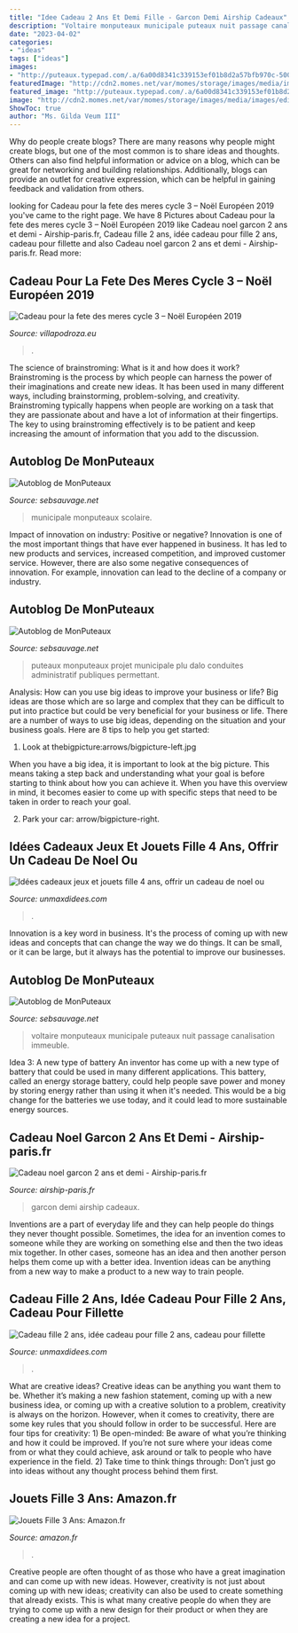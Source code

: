 ```yaml
---
title: "Idee Cadeau 2 Ans Et Demi Fille - Garcon Demi Airship Cadeaux"
description: "Voltaire monputeaux municipale puteaux nuit passage canalisation immeuble"
date: "2023-04-02"
categories:
- "ideas"
tags: ["ideas"]
images:
- "http://puteaux.typepad.com/.a/6a00d8341c339153ef01b8d2a57bfb970c-500wi"
featuredImage: "http://cdn2.momes.net/var/momes/storage/images/media/images/edito-3/idee-cadeau-fete-des-meres/1172529-1-fre-FR/idee-cadeau-fete-des-meres_galerie_very_large.jpg"
featured_image: "http://puteaux.typepad.com/.a/6a00d8341c339153ef01b8d2a57bfb970c-500wi"
image: "http://cdn2.momes.net/var/momes/storage/images/media/images/edito-3/idee-cadeau-fete-des-meres/1172529-1-fre-FR/idee-cadeau-fete-des-meres_galerie_very_large.jpg"
ShowToc: true
author: "Ms. Gilda Veum III"
---
```



Why do people create blogs?
There are many reasons why people might create blogs, but one of the most common is to share ideas and thoughts. Others can also find helpful information or advice on a blog, which can be great for networking and building relationships. Additionally, blogs can provide an outlet for creative expression, which can be helpful in gaining feedback and validation from others.

	

		
looking for Cadeau pour la fete des meres cycle 3 – Noël Européen 2019 you've came to the right page. We have 8 Pictures about Cadeau pour la fete des meres cycle 3 – Noël Européen 2019 like Cadeau noel garcon 2 ans et demi - Airship-paris.fr, Cadeau fille 2 ans, idée cadeau pour fille 2 ans, cadeau pour fillette and also Cadeau noel garcon 2 ans et demi - Airship-paris.fr. Read more:
		
    
## Cadeau Pour La Fete Des Meres Cycle 3 – Noël Européen 2019

<img loading=lazy src="http://cdn2.momes.net/var/momes/storage/images/media/images/edito-3/idee-cadeau-fete-des-meres/1172529-1-fre-FR/idee-cadeau-fete-des-meres_galerie_very_large.jpg" onerror="this.onerror=null;this.src='https://tse1.mm.bing.net/th?id=OIP.0MnW0Nv9o4LXQhUTZsyLUAHaEH&amp;pid=15.1';" alt="Cadeau pour la fete des meres cycle 3 – Noël Européen 2019">

_Source: villapodroza.eu_

>. 

	

The science of brainstroming: What is it and how does it work?
Brainstroming is the process by which people can harness the power of their imaginations and create new ideas. It has been used in many different ways, including brainstorming, problem-solving, and creativity. Brainstroming typically happens when people are working on a task that they are passionate about and have a lot of information at their fingertips. The key to using brainstroming effectively is to be patient and keep increasing the amount of information that you add to the discussion.

    
## Autoblog De MonPuteaux

<img loading=lazy src="http://puteaux.typepad.com/.a/6a00d8341c339153ef01b7c95f47ed970b-320wi" onerror="this.onerror=null;this.src='https://tse3.mm.bing.net/th?id=OIP.o3xxZK9CeFNyfoLDfaQKeQAAAA&amp;pid=15.1';" alt="Autoblog de MonPuteaux">

_Source: sebsauvage.net_

>municipale monputeaux scolaire. 

	

Impact of innovation on industry: Positive or negative?
Innovation is one of the most important things that have ever happened in business. It has led to new products and services, increased competition, and improved customer service. However, there are also some negative consequences of innovation. For example, innovation can lead to the decline of a company or industry.

    
## Autoblog De MonPuteaux

<img loading=lazy src="http://puteaux.typepad.com/.a/6a00d8341c339153ef01b7c947eaf1970b-500wi" onerror="this.onerror=null;this.src='https://tse1.mm.bing.net/th?id=OIP.W5YF0afHMSPDHnAaNoaCGQHaFi&amp;pid=15.1';" alt="Autoblog de MonPuteaux">

_Source: sebsauvage.net_

>puteaux monputeaux projet municipale plu dalo conduites administratif publiques permettant. 

	

Analysis: How can you use big ideas to improve your business or life?
Big ideas are those which are so large and complex that they can be difficult to put into practice but could be very beneficial for your business or life. There are a number of ways to use big ideas, depending on the situation and your business goals. Here are 8 tips to help you get started:
1. Look at thebigpicture:arrows/bigpicture-left.jpg

When you have a big idea, it is important to look at the big picture. This means taking a step back and understanding what your goal is before starting to think about how you can achieve it. When you have this overview in mind, it becomes easier to come up with specific steps that need to be taken in order to reach your goal.

2. Park your car: arrow/bigpicture-right.

    
## Idées Cadeaux Jeux Et Jouets Fille 4 Ans, Offrir Un Cadeau De Noel Ou

<img loading=lazy src="https://www.unmaxdidees.com/public/jouets_2017/fille_4_ans/.idee_cadeau_fille_4_ans_jeux_eductifs_et_eveil_noel_ou_anniversaire_pas_cher_m.jpg" onerror="this.onerror=null;this.src='https://tse3.mm.bing.net/th?id=OIP.n4AwV4BQDJLacaJY5YSULwAAAA&amp;pid=15.1';" alt="Idées cadeaux jeux et jouets fille 4 ans, offrir un cadeau de noel ou">

_Source: unmaxdidees.com_

>. 

	

Innovation is a key word in business. It's the process of coming up with new ideas and concepts that can change the way we do things. It can be small, or it can be large, but it always has the potential to improve our businesses.

    
## Autoblog De MonPuteaux

<img loading=lazy src="http://puteaux.typepad.com/.a/6a00d8341c339153ef01b8d2a57bfb970c-500wi" onerror="this.onerror=null;this.src='https://tse3.mm.bing.net/th?id=OIP.J5RApQ8sFX89JrfKtUMmTwHaFj&amp;pid=15.1';" alt="Autoblog de MonPuteaux">

_Source: sebsauvage.net_

>voltaire monputeaux municipale puteaux nuit passage canalisation immeuble. 

	

Idea 3: A new type of battery
An inventor has come up with a new type of battery that could be used in many different applications. This battery, called an energy storage battery, could help people save power and money by storing energy rather than using it when it's needed. This would be a big change for the batteries we use today, and it could lead to more sustainable energy sources.

    
## Cadeau Noel Garcon 2 Ans Et Demi - Airship-paris.fr

<img loading=lazy src="https://www.airship-paris.fr/wp-content/uploads/2019/09/wish-list-NoC3ABl-2-ans-fille.png" onerror="this.onerror=null;this.src='https://tse1.mm.bing.net/th?id=OIP.EieSB0MlEGb4Ial99OoqGwHaKe&amp;pid=15.1';" alt="Cadeau noel garcon 2 ans et demi - Airship-paris.fr">

_Source: airship-paris.fr_

>garcon demi airship cadeaux. 

	

Inventions are a part of everyday life and they can help people do things they never thought possible. Sometimes, the idea for an invention comes to someone while they are working on something else and then the two ideas mix together. In other cases, someone has an idea and then another person helps them come up with a better idea. Invention ideas can be anything from a new way to make a product to a new way to train people.

    
## Cadeau Fille 2 Ans, Idée Cadeau Pour Fille 2 Ans, Cadeau Pour Fillette

<img loading=lazy src="https://www.unmaxdidees.com/public/jouets_2017/2_ans/.poupee_figurine_pour_maison_hape_en_bois_m.jpg" onerror="this.onerror=null;this.src='https://tse3.mm.bing.net/th?id=OIP.vPRMU2X7QQ0iSYdICLmOaQAAAA&amp;pid=15.1';" alt="Cadeau fille 2 ans, idée cadeau pour fille 2 ans, cadeau pour fillette">

_Source: unmaxdidees.com_

>. 

	

What are creative ideas?
Creative ideas can be anything you want them to be. Whether it’s making a new fashion statement, coming up with a new business idea, or coming up with a creative solution to a problem, creativity is always on the horizon. However, when it comes to creativity, there are some key rules that you should follow in order to be successful. Here are four tips for creativity: 1) Be open-minded: Be aware of what you’re thinking and how it could be improved. If you’re not sure where your ideas come from or what they could achieve, ask around or talk to people who have experience in the field. 2) Take time to think things through: Don’t just go into ideas without any thought process behind them first.

    
## Jouets Fille 3 Ans: Amazon.fr

<img loading=lazy src="https://images-eu.ssl-images-amazon.com/images/I/512%2BVe7uoyL._US500_.jpg" onerror="this.onerror=null;this.src='https://tse4.mm.bing.net/th?id=OIP.c7Sz9-giKIFykDSXvh5OJAHaHa&amp;pid=15.1';" alt="Jouets Fille 3 Ans: Amazon.fr">

_Source: amazon.fr_

>. 

	

Creative people are often thought of as those who have a great imagination and can come up with new ideas. However, creativity is not just about coming up with new ideas; creativity can also be used to create something that already exists. This is what many creative people do when they are trying to come up with a new design for their product or when they are creating a new idea for a project.

